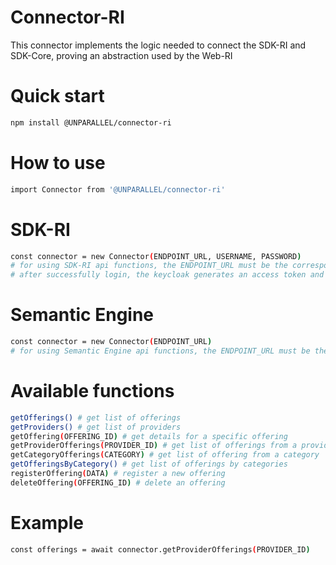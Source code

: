 # Connector-RI

This connector implements the logic needed to connect the SDK-RI and SDK-Core, proving an abstraction used by the Web-RI

# Quick start

```bash
npm install @UNPARALLEL/connector-ri
```

# How to use

```bash
import Connector from '@UNPARALLEL/connector-ri'
```


# SDK-RI

```bash
const connector = new Connector(ENDPOINT_URL, USERNAME, PASSWORD)
# for using SDK-RI api functions, the ENDPOINT_URL must be the corresponding endpoint from each pilot, and the USERNAME and PASSWORD must be described in order to authenticate in keycloak.
# after successfully login, the keycloak generates an access token and the connector will consume the SDK-RI api functions
```

# Semantic Engine

```bash
const connector = new Connector(ENDPOINT_URL)
# for using Semantic Engine api functions, the ENDPOINT_URL must be the corresponding endpoint from each pilot. USERNAME and PASSWORD can't be described
```

# Available functions
````bash
getOfferings() # get list of offerings
getProviders() # get list of providers
getOffering(OFFERING_ID) # get details for a specific offering
getProviderOfferings(PROVIDER_ID) # get list of offerings from a provider
getCategoryOfferings(CATEGORY) # get list of offering from a category
getOfferingsByCategory() # get list of offerings by categories
registerOffering(DATA) # register a new offering
deleteOffering(OFFERING_ID) # delete an offering
````

# Example

````bash
const offerings = await connector.getProviderOfferings(PROVIDER_ID)
````
